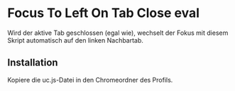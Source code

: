 # Focus To Left On Tab Close eval 

Wird der aktive Tab geschlossen (egal wie), wechselt der Fokus mit diesem Skript automatisch auf den linken Nachbartab.

## Installation
Kopiere die uc.js-Datei in den Chromeordner des Profils.
